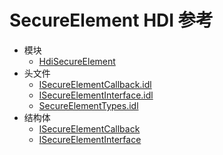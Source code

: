 # SecureElement HDI 参考

- 模块
    - [HdiSecureElement](_hdi_secure_element.md)
- 头文件
    - [ISecureElementCallback.idl](_i_secure_element_callback_8idl.md)
    - [ISecureElementInterface.idl](_i_secure_element_interface_8idl.md)
    - [SecureElementTypes.idl](_secure_element_types_8idl.md)
- 结构体
    - [ISecureElementCallback](interface_i_secure_element_callback.md)
    - [ISecureElementInterface](interface_i_secure_element_interface.md)
